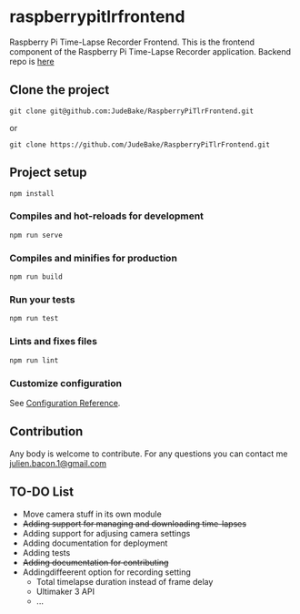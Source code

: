 # raspberrypitlrfrontend
Raspberry Pi Time-Lapse Recorder Frontend. This is the frontend component of the
Raspberry Pi Time-Lapse Recorder application. Backend repo is [here](https://github.com/JudeBake/RaspberryPiTlrBackend "Backend Repo")

## Clone the project
```
git clone git@github.com:JudeBake/RaspberryPiTlrFrontend.git
```

or

```
git clone https://github.com/JudeBake/RaspberryPiTlrFrontend.git
```

## Project setup
```
npm install
```

### Compiles and hot-reloads for development
```
npm run serve
```

### Compiles and minifies for production
```
npm run build
```

### Run your tests
```
npm run test
```

### Lints and fixes files
```
npm run lint
```

### Customize configuration
See [Configuration Reference](https://cli.vuejs.org/config/).

## Contribution
Any body is welcome to contribute. For any questions you can contact me [julien.bacon.1@gmail.com](mailto:julien.bacon.1@gmail.com)

## TO-DO List
* Move camera stuff in its own module
* ~~Adding support for managing and downloading time-lapses~~
* Adding support for adjusing camera settings
* Adding documentation for deployment
* Adding tests
* ~~Adding documentation for contributing~~
* Addingdiffeerent option for recording setting
    * Total timelapse duration instead of frame delay
    * Ultimaker 3 API
    * ...
